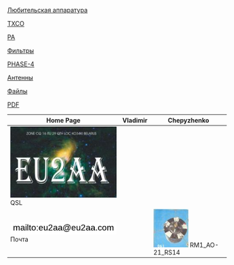 [Любительская аппаратура](AmRig.md)

[TXCO](TXCO.md)

[PA](PA.md)

[Фильтры](_FILTERS.md)

[PHASE-4](P4.md)

[Антенны](Ant.md)

[Файлы](_FILES.md)

[PDF](PDF.md)

| Home Page | Vladimir | Chepyzhenko |
| ------------- | ------------- | ------------- |
|![QSL](photo/22.jpg) QSL| | |
| ![mailto](photo/mailto3.png) Почта | |[![RM1_AO-21_RS14](photo/28.jpg)](http://eu2aa.qrz.ru) RM1_AO-21_RS14 |

  

